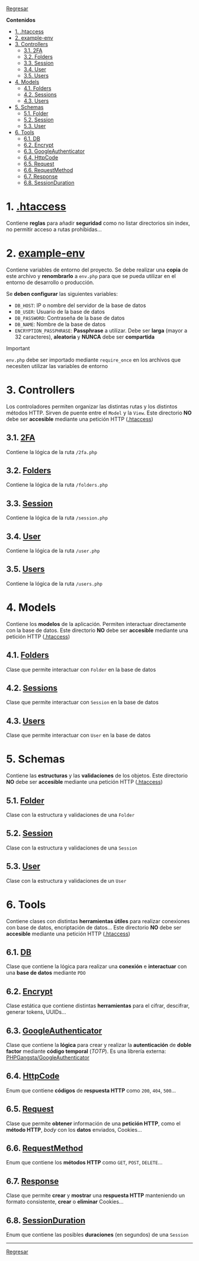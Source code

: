[.htaccess]: ./.htaccess

[PHPGangsta/GoogleAuthenticator]: https://github.com/PHPGangsta/GoogleAuthenticator


[Regresar](./README.md)

**Contenidos**

- [1. .htaccess](#1-htaccess)
- [2. example-env](#2-example-env)
- [3. Controllers](#3-controllers)
    - [3.1. 2FA](#31-2fa)
    - [3.2. Folders](#32-folders)
    - [3.3. Session](#33-session)
    - [3.4. User](#34-user)
    - [3.5. Users](#35-users)
- [4. Models](#4-models)
    - [4.1. Folders](#41-folders)
    - [4.2. Sessions](#42-sessions)
    - [4.3. Users](#43-users)
- [5. Schemas](#5-schemas)
    - [5.1. Folder](#51-folder)
    - [5.2. Session](#52-session)
    - [5.3. User](#53-user)
- [6. Tools](#6-tools)
    - [6.1. DB](#61-db)
    - [6.2. Encrypt](#62-encrypt)
    - [6.3. GoogleAuthenticator](#63-googleauthenticator)
    - [6.4. HttpCode](#64-httpcode)
    - [6.5. Request](#65-request)
    - [6.6. RequestMethod](#66-requestmethod)
    - [6.7. Response](#67-response)
    - [6.8. SessionDuration](#68-sessionduration)


# 1. [.htaccess]
Contiene **reglas** para añadir **seguridad** como no listar directorios sin index, no permitir acceso a rutas prohibidas...


# 2. [example-env](./example-env.php)
Contiene variables de entorno del proyecto. Se debe realizar una **copia** de este archivo y **renombrarlo** a `env.php` para que se pueda utilizar en el entorno de desarrollo o producción.

Se **deben configurar** las siguientes variables:

- `DB_HOST`: IP o nombre del servidor de la base de datos
- `DB_USER`: Usuario de la base de datos
- `DB_PASSWORD`: Contraseña de la base de datos
- `DB_NAME`: Nombre de la base de datos
- `ENCRYPTION_PASSPHRASE`: **Passphrase** a utilizar. Debe ser **larga** (mayor a 32 caracteres), **aleatoria** y **NUNCA** debe ser **compartida**

> [!IMPORTANT]
> `env.php` debe ser importado mediante `require_once` en los archivos que necesiten utilizar las variables de entorno


# 3. Controllers
Los controladores permiten organizar las distintas rutas y los distintos métodos HTTP. Sirven de puente entre el `Model` y la `View`. Este directorio **NO** debe ser **accesible** mediante una petición HTTP ([.htaccess])


## 3.1. [2FA](./controllers/2FA.php)
Contiene la lógica de la ruta `/2fa.php`


## 3.2. [Folders](./controllers/Folders.php)
Contiene la lógica de la ruta `/folders.php`


## 3.3. [Session](./controllers/Session.php)
Contiene la lógica de la ruta `/session.php`


## 3.4. [User](./controllers/User.php)
Contiene la lógica de la ruta `/user.php`


## 3.5. [Users](./controllers/Users.php)
Contiene la lógica de la ruta `/users.php`


# 4. Models
Contiene los **modelos** de la aplicación. Permiten interactuar directamente con la base de datos. Este directorio **NO** debe ser **accesible** mediante una petición HTTP ([.htaccess])


## 4.1. [Folders](./models/Folders.php)
Clase que permite interactuar con `Folder` en la base de datos


## 4.2. [Sessions](./models/Sessions.php)
Clase que permite interactuar con `Session` en la base de datos


## 4.3. [Users](./models/Users.php)
Clase que permite interactuar con `User` en la base de datos


# 5. Schemas
Contiene las **estructuras** y las **validaciones** de los objetos. Este directorio **NO** debe ser **accesible** mediante una petición HTTP ([.htaccess])


## 5.1. [Folder](./schemas/Folder.php)
Clase con la estructura y validaciones de una `Folder`


## 5.2. [Session](./schemas/Session.php)
Clase con la estructura y validaciones de una `Session`


## 5.3. [User](./schemas/User.php)
Clase con la estructura y validaciones de un `User`


# 6. Tools
Contiene clases con distintas **herramientas útiles** para realizar conexiones con base de datos, encriptación de datos... Este directorio **NO** debe ser **accesible** mediante una petición HTTP ([.htaccess])


## 6.1. [DB](./tools/DB.php)
Clase que contiene la lógica para realizar una **conexión** e **interactuar** con una **base de datos** mediante `PDO`


## 6.2. [Encrypt](./tools/Encrypt.php)
Clase estática que contiene distintas **herramientas** para el cifrar, descifrar, generar tokens, UUIDs...


## 6.3. [GoogleAuthenticator](./tools/GoogleAuthenticator.php)
Clase que contiene la **lógica** para crear y realizar la **autenticación** de **doble factor** mediante **código temporal** (*TOTP*). Es una librería externa: [PHPGangsta/GoogleAuthenticator]


## 6.4. [HttpCode](./tools/HttpCode.php)
Enum que contiene **códigos** de **respuesta HTTP** como `200`, `404`, `500`...


## 6.5. [Request](./tools/Request.php)
Clase que permite **obtener** información de una **petición HTTP**, como el **método HTTP**, *body* con los **datos** enviados, Cookies...


## 6.6. [RequestMethod](./tools/RequestMethod.php)
Enum que contiene los **métodos HTTP** como `GET`, `POST`, `DELETE`...


## 6.7. [Response](./tools/Response.php)
Clase que permite **crear** y **mostrar** una **respuesta HTTP** manteniendo un formato consistente, **crear** o **eliminar** Cookies...


## 6.8. [SessionDuration](./tools/SessionDuration.php)
Enum que contiene las posibles **duraciones** (en segundos) de una `Session`


---

[Regresar](./README.md)
